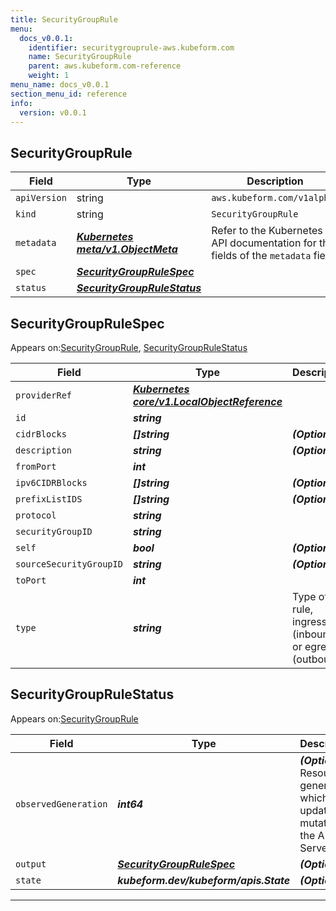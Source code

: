 ```yaml
---
title: SecurityGroupRule
menu:
  docs_v0.0.1:
    identifier: securitygrouprule-aws.kubeform.com
    name: SecurityGroupRule
    parent: aws.kubeform.com-reference
    weight: 1
menu_name: docs_v0.0.1
section_menu_id: reference
info:
  version: v0.0.1
---
```


## SecurityGroupRule
| Field | Type | Description |
| ------ | ----- | ----------- |
| `apiVersion` | string | `aws.kubeform.com/v1alpha1` |
|    `kind` | string | `SecurityGroupRule` |
| `metadata` | ***[Kubernetes meta/v1.ObjectMeta](https://kubernetes.io/docs/reference/generated/kubernetes-api/v1.13/#objectmeta-v1-meta)***|Refer to the Kubernetes API documentation for the fields of the `metadata` field.|
| `spec` | ***[SecurityGroupRuleSpec](#securitygrouprulespec)***||
| `status` | ***[SecurityGroupRuleStatus](#securitygrouprulestatus)***||
## SecurityGroupRuleSpec

Appears on:[SecurityGroupRule](#securitygrouprule), [SecurityGroupRuleStatus](#securitygrouprulestatus)

| Field | Type | Description |
| ------ | ----- | ----------- |
| `providerRef` | ***[Kubernetes core/v1.LocalObjectReference](https://kubernetes.io/docs/reference/generated/kubernetes-api/v1.13/#localobjectreference-v1-core)***||
| `id` | ***string***||
| `cidrBlocks` | ***[]string***| ***(Optional)*** |
| `description` | ***string***| ***(Optional)*** |
| `fromPort` | ***int***||
| `ipv6CIDRBlocks` | ***[]string***| ***(Optional)*** |
| `prefixListIDS` | ***[]string***| ***(Optional)*** |
| `protocol` | ***string***||
| `securityGroupID` | ***string***||
| `self` | ***bool***| ***(Optional)*** |
| `sourceSecurityGroupID` | ***string***| ***(Optional)*** |
| `toPort` | ***int***||
| `type` | ***string***|Type of rule, ingress (inbound) or egress (outbound).|
## SecurityGroupRuleStatus

Appears on:[SecurityGroupRule](#securitygrouprule)

| Field | Type | Description |
| ------ | ----- | ----------- |
| `observedGeneration` | ***int64***| ***(Optional)*** Resource generation, which is updated on mutation by the API Server.|
| `output` | ***[SecurityGroupRuleSpec](#securitygrouprulespec)***| ***(Optional)*** |
| `state` | ***kubeform.dev/kubeform/apis.State***| ***(Optional)*** |
---
